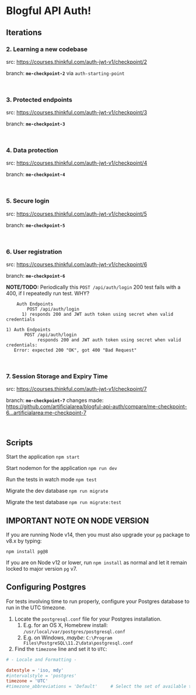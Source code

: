 # Blogful API Auth!

## Iterations

### 2. Learning a new codebase 
src: https://courses.thinkful.com/auth-jwt-v1/checkpoint/2

branch: **`me-checkpoint-2`**  via `auth-starting-point`

<br />

### 3. Protected endpoints 
src: https://courses.thinkful.com/auth-jwt-v1/checkpoint/3

branch: **`me-checkpoint-3`**

<br />

### 4. Data protection
src: https://courses.thinkful.com/auth-jwt-v1/checkpoint/4

branch: **`me-checkpoint-4`**

<br />

### 5. Secure login
src: https://courses.thinkful.com/auth-jwt-v1/checkpoint/5

branch: **`me-checkpoint-5`**

<br />

### 6. User registration
src: https://courses.thinkful.com/auth-jwt-v1/checkpoint/6

branch: **`me-checkpoint-6`**

**NOTE/TODO:** Periodically this `POST /api/auth/login` 200 test fails with a 400, if I repeatedly run test. WHY?
```
    Auth Endpoints
        POST /api/auth/login
      1) responds 200 and JWT auth token using secret when valid credentials

1) Auth Endpoints
       POST /api/auth/login
            responds 200 and JWT auth token using secret when valid credentials:
   Error: expected 200 "OK", got 400 "Bad Request"
```

<br />

### 7. Session Storage and Expiry Time
src: https://courses.thinkful.com/auth-jwt-v1/checkpoint/7

branch: **`me-checkpoint-7`** changes made: https://github.com/artificialarea/blogful-api-auth/compare/me-checkpoint-6...artificialarea:me-checkpoint-7

<br />


## Scripts

Start the application `npm start`

Start nodemon for the application `npm run dev`

Run the tests in watch mode `npm test`

Migrate the dev database `npm run migrate`

Migrate the test database `npm run migrate:test`

## IMPORTANT NOTE ON NODE VERSION

If you are running Node v14, then you must also upgrade your `pg` package to v8.x by typing:

`npm install pg@8`

If you are on Node v12 or lower, run `npm install` as normal and let it remain locked to major version `pg` v7.

## Configuring Postgres

For tests involving time to run properly, configure your Postgres database to run in the UTC timezone.

1. Locate the `postgresql.conf` file for your Postgres installation.
   1. E.g. for an OS X, Homebrew install: `/usr/local/var/postgres/postgresql.conf`
   2. E.g. on Windows, _maybe_: `C:\Program Files\PostgreSQL\11.2\data\postgresql.conf`
2. Find the `timezone` line and set it to `UTC`:

```conf
# - Locale and Formatting -

datestyle = 'iso, mdy'
#intervalstyle = 'postgres'
timezone = 'UTC'
#timezone_abbreviations = 'Default'     # Select the set of available time zone
```
